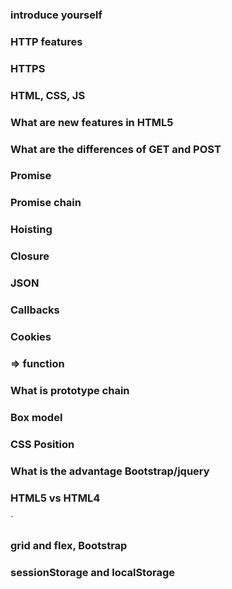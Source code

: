 ### introduce yourself

### HTTP features

### HTTPS

### HTML, CSS, JS

### What are new features in HTML5

### What are the differences of GET and POST

### Promise

### Promise chain

### Hoisting

### Closure

### JSON

### Callbacks

### Cookies

### => function

### What is prototype chain

### Box model 

### CSS Position

### What is the advantage Bootstrap/jquery

### HTML5 vs HTML4
`
### grid and flex, Bootstrap

### sessionStorage and localStorage
